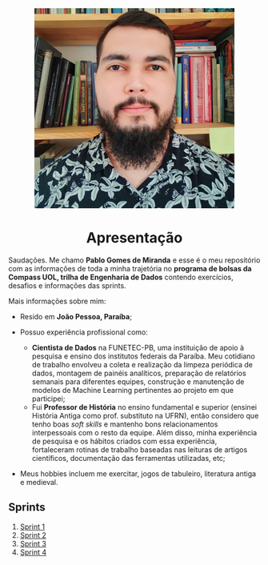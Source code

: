 <div align="center">
    <img src="./pgdem.jpeg" alt="foto pessoal" width=400/>
</div>
<h1 align="center">Apresentação</h1>

Saudações. Me chamo **Pablo Gomes de Miranda** e esse é o meu repositório com as informações de toda a minha trajetória no **programa de bolsas da Compass UOL, trilha de Engenharia de Dados** contendo exercícios, desafios e informações das sprints. 

Mais informações sobre mim:
- Resido em **João Pessoa, Paraíba**;
- Possuo experiência profissional como: 
    - **Cientista de Dados** na FUNETEC-PB, uma instituição de apoio à pesquisa e ensino dos institutos federais da Paraíba. Meu cotidiano de trabalho envolveu a coleta e realização da limpeza periódica de dados, montagem de painéis analíticos, preparação de relatórios semanais para diferentes equipes, construção e manutenção de modelos de Machine Learning pertinentes ao projeto em que participei;
    - Fui **Professor de História** no ensino fundamental e superior (ensinei História Antiga como prof. substituto na UFRN), então considero que tenho boas *soft skills* e mantenho bons relacionamentos interpessoais com o resto da equipe. Além disso, minha experiência de pesquisa e os hábitos criados com essa experiência, fortaleceram rotinas de trabalho baseadas nas leituras de artigos científicos, documentação das ferramentas utilizadas, etc;

- Meus hobbies incluem me exercitar, jogos de tabuleiro, literatura antiga e medieval.

## Sprints 
1. [Sprint 1](/Sprint%201/README.md)
2. [Sprint 2](/Sprint%202/README.md)
3. [Sprint 3](/Sprint%203/README.md)
4. [Sprint 4](/Sprint%204/README.md)